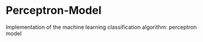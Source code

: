 # Perceptron-Model
Implementation of the machine learning classification algorithm: perceptron model
